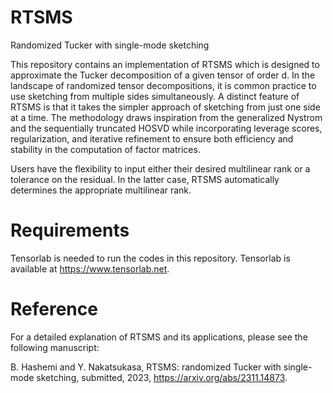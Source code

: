 # RTSMS
Randomized Tucker with single-mode sketching

This repository contains an implementation of RTSMS which is designed to approximate the Tucker decomposition of a given tensor of order d. In the landscape of randomized tensor decompositions, it is common practice to use sketching from multiple sides simultaneously. A distinct feature of RTSMS is that it takes the simpler approach of sketching from just one side at a time. The methodology draws inspiration from the generalized Nystrom and the sequentially truncated HOSVD while incorporating leverage scores, regularization, and iterative refinement to ensure both efficiency and stability in the computation of factor matrices.

Users have the flexibility to input either their desired multilinear rank or a tolerance on the residual. In the latter case, RTSMS automatically determines the appropriate multilinear rank.

Requirements
=============================

Tensorlab is needed to run the codes in this repository. Tensorlab is available at https://www.tensorlab.net. 


Reference
=============================
For a detailed explanation of RTSMS and its applications, please see the following manuscript:

B. Hashemi and Y. Nakatsukasa, RTSMS: randomized Tucker with single-mode sketching, submitted, 2023, https://arxiv.org/abs/2311.14873.
